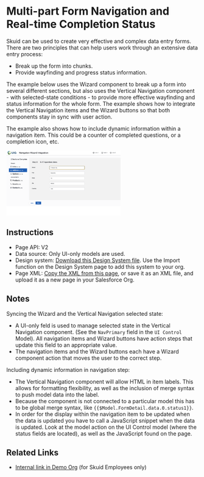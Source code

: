 # Multi-part Form Navigation and Real-time Completion Status

Skuid can be used to create very effective and complex data entry forms.  There are two principles that can help users work through an extensive data entry process:  
- Break up the form into chunks.
- Provide wayfinding and progress status information. 

The example below uses the Wizard component to break up a form into several different sections, but also uses the Vertical Navigation component - with selected-state conditions - to provide more effective wayfinding and status information for the whole form.  The example shows how to integrate the Vertical Navigation items and the Wizard buttons so that both components stay in sync with user action. 

The example also shows how to include dynamic information within a navigation item.  This could be a counter of completed questions, or a completion icon, etc.    

<img src="MultiPartForm.png" width="300"></img>

## Instructions
- Page API:  V2
- Data source: Only UI-only models are used. 
- Design system: [Download this Design System file](SamplePages.designsystem).  Use the Import function on the Design System page to add this system to your org.  
- Page XML:  [Copy the XML from this page](Multi_Part_Form.xml), or save it as an XML file, and upload it as a new page in your Salesforce Org.  

## Notes

Syncing the Wizard and the Vertical Navigation selected state:

- A UI-only feld is used to manage selected state in the Vertical Navigation component.   (See the `NavPrimary` field in the `UI Control` Model).   All navigation items and Wizard buttons have action steps that update this field to an appropriate value. 
- The navigation items and the Wizard buttons each have a Wizard component action that moves the user to the correct step. 

Including dynamic information in navigation step: 

- The Vertical Navigation component will allow HTML in item labels.  This allows for formatting flexibility, as well as the inclusion of merge syntax to push model data into the label. 
- Because the component is not connected to a particular model this has to be global merge syntax, like `{{$Model.FormDetail.data.0.status1}}`.
- In order for the display within the navigation item to be updated when the data is updated you have to call a JavaScript snippet when the data is updated.  Look at the model action on the UI Control model (where the status fields are located),  as well as the JavaScript found on the page. 
 
## Related Links
- [Internal link in Demo Org](https://skuid-demo--skuid.na37.visual.force.com/apex/skuid__ui?page=Arbitrary_Filters) (for Skuid Employees only)
